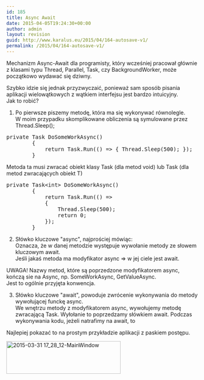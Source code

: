 ```yaml
---
id: 185
title: Async Await
date: 2015-04-05T19:24:30+00:00
author: admin
layout: revision
guid: http://www.karalus.eu/2015/04/164-autosave-v1/
permalink: /2015/04/164-autosave-v1/
---
```

Mechanizm Async-Await dla programisty, który wcześniej pracował głównie z klasami typu Thread, Parallel, Task, czy BackgroundWorker, może początkowo wydawać się dziwny.

<!--more-->

Szybko idzie się jednak przyzwyczaić, ponieważ sam sposób pisania aplikacji wielowątkowych z wątkiem interfejsu jest bardzo intuicyjny.  
Jak to robić?

1) Po pierwsze piszemy metodę, która ma się wykonywać równolegle.  
W moim przypadku skomplikowane obliczenia są symulowane przez Thread.Sleep();

<pre class="brush: csharp; title: ; notranslate" title="">private Task DoSomeWorkAsync()
        {
            return Task.Run(() =&gt; { Thread.Sleep(500); });
        }
</pre>

Metoda ta musi zwracać obiekt klasy Task (dla metod void) lub Task (dla metod zwracających obiekt T)

<pre class="brush: csharp; title: ; notranslate" title="">private Task&lt;int&gt; DoSomeWorkAsync()
        {
            return Task.Run(() =&gt;
            {
                Thread.Sleep(500);
                return 0;
            });
        }
</pre>

2) Słówko kluczowe "async", najprościej mówiąc:  
Oznacza, że w danej metodzie występuje wywołanie metody ze słowem kluczowym await.  
Jeśli jakaś metoda ma modyfikator async => w jej ciele jest await.

UWAGA! Nazwy metod, które są poprzedzone modyfikatorem async, kończą sie na Async, np. SomeWorkAsync, GetValueAsync.  
Jest to ogólnie przyjęta konwencja.

3) Słówko kluczowe "await", powoduje zwrócenie wykonywania do metody wywołującej funckę async.  
We wnętrzu metody z modyfikatorem async, wywołujemy metodę zwracającą Task. Wyłołanie to poprzedzamy słówkiem await. Podczas wykonywania kodu, jeżeli natrafimy na await, to

Najlepiej pokazać to na prostym przykładzie aplikacji z paskiem postępu.

<img class="alignnone size-medium wp-image-165" src="https://i2.wp.com/www.karalus.eu/wp-content/uploads/2015/03/2015-03-31-17_28_12-MainWindow.png?resize=300%2C86" alt="2015-03-31 17_28_12-MainWindow" width="300" height="86" srcset="https://i2.wp.com/www.karalus.eu/wp-content/uploads/2015/03/2015-03-31-17_28_12-MainWindow.png?resize=300%2C86 300w, https://i2.wp.com/www.karalus.eu/wp-content/uploads/2015/03/2015-03-31-17_28_12-MainWindow.png?w=656 656w" sizes="(max-width: 300px) 100vw, 300px" data-recalc-dims="1" /> 

 